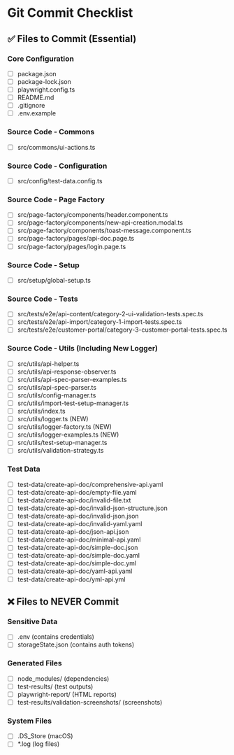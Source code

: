 # Git Commit Checklist

## ✅ Files to Commit (Essential)

### Core Configuration
- [ ] package.json
- [ ] package-lock.json  
- [ ] playwright.config.ts
- [ ] README.md
- [ ] .gitignore
- [ ] .env.example

### Source Code - Commons
- [ ] src/commons/ui-actions.ts

### Source Code - Configuration  
- [ ] src/config/test-data.config.ts

### Source Code - Page Factory
- [ ] src/page-factory/components/header.component.ts
- [ ] src/page-factory/components/new-api-creation.modal.ts
- [ ] src/page-factory/components/toast-message.component.ts
- [ ] src/page-factory/pages/api-doc.page.ts
- [ ] src/page-factory/pages/login.page.ts

### Source Code - Setup
- [ ] src/setup/global-setup.ts

### Source Code - Tests
- [ ] src/tests/e2e/api-content/category-2-ui-validation-tests.spec.ts
- [ ] src/tests/e2e/api-import/category-1-import-tests.spec.ts
- [ ] src/tests/e2e/customer-portal/category-3-customer-portal-tests.spec.ts

### Source Code - Utils (Including New Logger)
- [ ] src/utils/api-helper.ts
- [ ] src/utils/api-response-observer.ts
- [ ] src/utils/api-spec-parser-examples.ts
- [ ] src/utils/api-spec-parser.ts
- [ ] src/utils/config-manager.ts
- [ ] src/utils/import-test-setup-manager.ts
- [ ] src/utils/index.ts
- [ ] src/utils/logger.ts (NEW)
- [ ] src/utils/logger-factory.ts (NEW)
- [ ] src/utils/logger-examples.ts (NEW)
- [ ] src/utils/test-setup-manager.ts
- [ ] src/utils/validation-strategy.ts

### Test Data
- [ ] test-data/create-api-doc/comprehensive-api.yaml
- [ ] test-data/create-api-doc/empty-file.yaml
- [ ] test-data/create-api-doc/invalid-file.txt
- [ ] test-data/create-api-doc/invalid-json-structure.json
- [ ] test-data/create-api-doc/invalid-json.json
- [ ] test-data/create-api-doc/invalid-yaml.yaml
- [ ] test-data/create-api-doc/json-api.json
- [ ] test-data/create-api-doc/minimal-api.yaml
- [ ] test-data/create-api-doc/simple-doc.json
- [ ] test-data/create-api-doc/simple-doc.yaml
- [ ] test-data/create-api-doc/simple-doc.yml
- [ ] test-data/create-api-doc/yaml-api.yaml
- [ ] test-data/create-api-doc/yml-api.yml

## ❌ Files to NEVER Commit

### Sensitive Data
- [ ] .env (contains credentials)
- [ ] storageState.json (contains auth tokens)

### Generated Files  
- [ ] node_modules/ (dependencies)
- [ ] test-results/ (test outputs)
- [ ] playwright-report/ (HTML reports)
- [ ] test-results/validation-screenshots/ (screenshots)

### System Files
- [ ] .DS_Store (macOS)
- [ ] *.log (log files)
